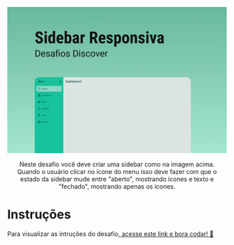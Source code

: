<p align="center">
    <img src="./.github/preview.png" alt="Preview" >

<p align="center">
Neste desafio você deve criar uma sidebar como na imagem acima. Quando o usuário clicar no ícone do menu isso deve fazer com que o estado da sidebar mude entre "aberto", mostrando ícones e texto e "fechado", mostrando apenas os ícones.</p>

# Instruções

Para visualizar as intruções do desafio,[ acesse este link e bora codar! 🚀](https://efficient-sloth-d85.notion.site/Desafio-Sidebar-f2251eb4976941eb958326ea327ffeb9)
